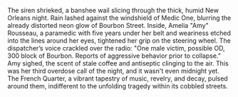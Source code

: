 The siren shrieked, a banshee wail slicing through the thick, humid New Orleans night.  Rain lashed against the windshield of Medic One, blurring the already distorted neon glow of Bourbon Street. Inside, Amelia "Amy" Rousseau, a paramedic with five years under her belt and weariness etched into the lines around her eyes, tightened her grip on the steering wheel. The dispatcher’s voice crackled over the radio: "One male victim, possible OD, 300 block of Bourbon. Reports of aggressive behavior prior to collapse." Amy sighed, the scent of stale coffee and antiseptic clinging to the air.  This was her third overdose call of the night, and it wasn't even midnight yet. The French Quarter, a vibrant tapestry of music, revelry, and decay, pulsed around them, indifferent to the unfolding tragedy within its cobbled streets.

